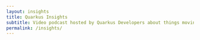 ```yaml
---
layout: insights
title: Quarkus Insights
subtitle: Video podcast hosted by Quarkus Developers about things moving in and around Quarkus ecosystem.
permalink: /insights/
---
```

